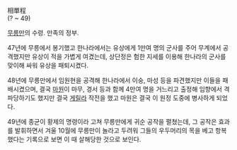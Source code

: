 相單程  
(? ~ 49)

[무릉만](%EB%AC%B4%EB%A6%89%EB%A7%8C.md)의 수령. 만족의 정부.

47년에 무릉에서 봉기했고 한나라에서는 유상에게 1만여 명의 군사를 주어 무계에서 공격했지만 유상이 적을 가볍게 여겼는데, 상단정은 험한
지세를 이용해 한나라의 군사를 맞이해 싸워 유상을 패퇴시켰다.

48년에 무릉만에서 임원현을 공격해 한나라에서 이숭, 마성 등을 파견했지만 이들을 패배시켰으며, 결국
[마원](%EB%A7%88%EC%9B%90.md)이 마무, 경서 등과 함께 4만여 명을 거느리고 출정해 임향에서 격파당하기도 했지만
결국 [게릴라](%EA%B2%8C%EB%A6%B4%EB%9D%BC.md) 작전을 했고 마원은 결국 이 원정 도중에 병사하게 되었다.

49년에 종균이 황제의 명령이라 고쳐 무릉만에게 귀순 공작을 펼쳤는데, 그 공작은 효과를 발휘하면서 겨울 10월에 무릉만이 놀라고 두려워
그들의 우두머리의 목을 베고 항복했다는 기록으로 보면 이 때 살해당한 것으로 보인다.

